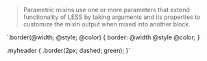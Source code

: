 >Parametric mixins use one or more parameters that extend functionality of LESS by taking arguments and its properties to customize the mixin output when mixed into another block.

`.border(@width; @style; @color) {
    border: @width @style @color;
 }
 
 .myheader {
    .border(2px; dashed; green);
 }`